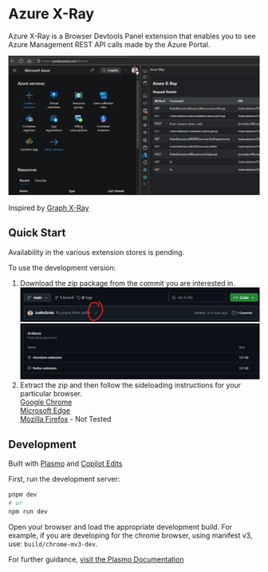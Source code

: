 # Azure X-Ray

Azure X-Ray is a Browser Devtools Panel extension that enables you to see Azure Management REST API calls made by the Azure Portal.

![alt text](images/README/example.png)

Inspired by [Graph X-Ray](https://graphxray.merill.net/)

## Quick Start

Availability in the various extension stores is pending.

To use the development version:

1. Download the zip package from the commit you are interested in.
![](images/README/image.png)
![](images/README/image-1.png)
1. Extract the zip and then follow the sideloading instructions for your particular browser.
<br />[Google Chrome](https://developer.chrome.com/docs/extensions/get-started/tutorial/hello-world#load-unpacked)
<br />[Microsoft Edge](https://learn.microsoft.com/en-us/microsoft-edge/extensions-chromium/getting-started/extension-sideloading)
<br />[Mozilla Firefox](https://developer.mozilla.org/en-US/docs/Mozilla/Add-ons/WebExtensions/Your_first_WebExtension#installing) - Not Tested

## Development

Built with [Plasmo](https://docs.plasmo.com/) and [Copilot Edits](https://code.visualstudio.com/docs/copilot/copilot-edits)

First, run the development server:

```bash
pnpm dev
# or
npm run dev
```

Open your browser and load the appropriate development build. For example, if you are developing for the chrome browser, using manifest v3, use: `build/chrome-mv3-dev`.

For further guidance, [visit the Plasmo Documentation](https://docs.plasmo.com/)